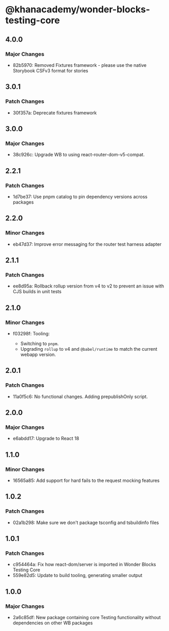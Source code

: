 # @khanacademy/wonder-blocks-testing-core

## 4.0.0

### Major Changes

- 82b5970: Removed Fixtures framework - please use the native Storybook CSFv3 format for stories

## 3.0.1

### Patch Changes

- 30f357a: Deprecate fixtures framework

## 3.0.0

### Major Changes

- 38c926c: Upgrade WB to using react-router-dom-v5-compat.

## 2.2.1

### Patch Changes

- 1d7be37: Use pnpm catalog to pin dependency versions across packages

## 2.2.0

### Minor Changes

- eb47d37: Improve error messaging for the router test harness adapter

## 2.1.1

### Patch Changes

- ee8d95a: Rollback rollup version from v4 to v2 to prevent an issue with CJS builds in unit tests

## 2.1.0

### Minor Changes

- f03298f: Tooling:

    - Switching to `pnpm`.
    - Upgrading `rollup` to v4 and `@babel/runtime` to match the current webapp version.

## 2.0.1

### Patch Changes

- 11a0f5c6: No functional changes. Adding prepublishOnly script.

## 2.0.0

### Major Changes

- e6abdd17: Upgrade to React 18

## 1.1.0

### Minor Changes

- 16565a85: Add support for hard fails to the request mocking features

## 1.0.2

### Patch Changes

- 02a1b298: Make sure we don't package tsconfig and tsbuildinfo files

## 1.0.1

### Patch Changes

- c954464a: Fix how react-dom/server is imported in Wonder Blocks Testing Core
- 559e82d5: Update to build tooling, generating smaller output

## 1.0.0

### Major Changes

- 2a6c85df: New package containing core Testing functionality without dependencies on other WB packages
